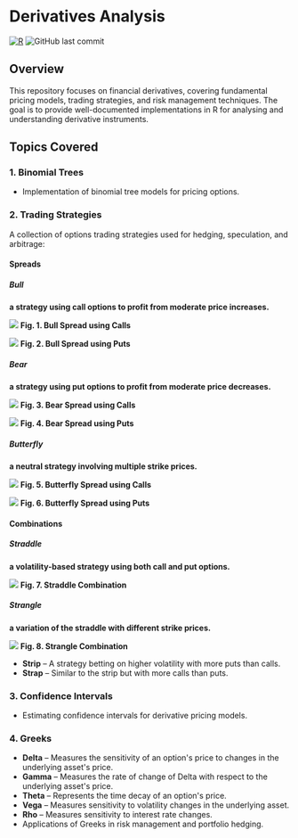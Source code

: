 # Derivatives Analysis

[![R](https://img.shields.io/badge/R-4.x-blue.svg)](https://www.r-project.org/)
![GitHub last commit](https://img.shields.io/github/last-commit/vladislavpyatnitskiy/deRivatives.svg)

## Overview
This repository focuses on financial derivatives, covering fundamental pricing models, trading strategies, and risk management techniques. The goal is to provide well-documented implementations in R for analysing and understanding derivative instruments.

## Topics Covered

### 1. Binomial Trees
- Implementation of binomial tree models for pricing options.

### 2. Trading Strategies
A collection of options trading strategies used for hedging, speculation, and arbitrage:

#### Spreads
##### Bull
**a strategy using call options to profit from moderate price increases.**

  ![](https://github.com/vladislavpyatnitskiy/deRivatives/blob/main/Trading%20Strategies%20Visualisation/Plots/Spreads/Bull%20Spread%20Using%20Calls.png?raw=true)
   **Fig. 1. Bull Spread using Calls**

  ![](https://github.com/vladislavpyatnitskiy/deRivatives/blob/main/Trading%20Strategies%20Visualisation/Plots/Spreads/Bull%20Spread%20Using%20Puts.png?raw=true)
  **Fig. 2. Bull Spread using Puts**
  
##### Bear
**a strategy using put options to profit from moderate price decreases.**

  ![](https://github.com/vladislavpyatnitskiy/deRivatives/blob/main/Trading%20Strategies%20Visualisation/Plots/Spreads/Bear%20Spread%20Using%20Calls.png?raw=true)
   **Fig. 3. Bear Spread using Calls**

  ![](https://github.com/vladislavpyatnitskiy/deRivatives/blob/main/Trading%20Strategies%20Visualisation/Plots/Spreads/Bear%20Spread%20Using%20Puts.png?raw=true)
  **Fig. 4. Bear Spread using Puts**

##### Butterfly
**a neutral strategy involving multiple strike prices.**

  ![](https://github.com/vladislavpyatnitskiy/deRivatives/blob/main/Trading%20Strategies%20Visualisation/Plots/Spreads/Butterfly%20Spread%20Using%20Calls.png?raw=true)
   **Fig. 5. Butterfly Spread using Calls**

  ![](https://github.com/vladislavpyatnitskiy/deRivatives/blob/main/Trading%20Strategies%20Visualisation/Plots/Spreads/Butterfly%20Spread%20Using%20Puts.png?raw=true)
  **Fig. 6. Butterfly Spread using Puts**

#### Combinations
##### Straddle
**a volatility-based strategy using both call and put options.**

  ![](https://github.com/vladislavpyatnitskiy/deRivatives/blob/main/Trading%20Strategies%20Visualisation/Plots/Combos/Straddle%20Combination.png?raw=true)
   **Fig. 7. Straddle Combination**

##### Strangle
**a variation of the straddle with different strike prices.**

  ![](https://github.com/vladislavpyatnitskiy/deRivatives/blob/main/Trading%20Strategies%20Visualisation/Plots/Combos/Strangle%20Combination.png?raw=true)
   **Fig. 8. Strangle Combination**

- **Strip** – A strategy betting on higher volatility with more puts than calls.
- **Strap** – Similar to the strip but with more calls than puts.

### 3. Confidence Intervals
- Estimating confidence intervals for derivative pricing models.

### 4. Greeks
- **Delta** – Measures the sensitivity of an option's price to changes in the underlying asset's price.
- **Gamma** – Measures the rate of change of Delta with respect to the underlying asset's price.
- **Theta** – Represents the time decay of an option's price.
- **Vega** – Measures sensitivity to volatility changes in the underlying asset.
- **Rho** – Measures sensitivity to interest rate changes.
- Applications of Greeks in risk management and portfolio hedging.

